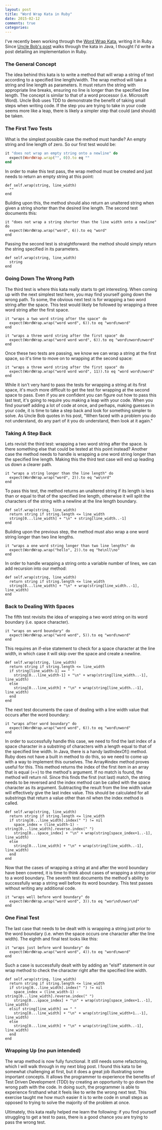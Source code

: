 ```yaml
---
layout: post
title: "Word Wrap Kata in Ruby"
date: 2015-02-12
comments: true
categories:
---
```


I've recently been working through the [Word Wrap Kata](http://thecleancoder.blogspot.com/2010/10/craftsman-62-dark-path.html), writing it in Ruby. Since [Uncle Bob's post](http://thecleancoder.blogspot.com/2010/10/craftsman-62-dark-path.html) walks through the kata in Java, I thought I'd write a post detailing an implementation in Ruby.
<!--more-->

### The General Concept

The idea behind this kata is to write a method that will wrap a string of text according to a specified line length/width. The wrap method will take a string and line length as parameters. It must return the string with appropriate line breaks, ensuring no line is longer than the specified line length. The concept is similar to that of a word processor (i.e. Microsoft Word). Uncle Bob uses TDD to demonstrate the benefit of taking small steps when writing code. If the step you are trying to take in your code seems more like a leap, there is likely a simpler step that could (and should) be taken.

### The First Two Tests

What is the simplest possible case the method must handle? An empty string and line length of zero. So our first test would be:

```ruby
it "does not wrap an empty string onto a newline" do
  expect(WordWrap.wrap("", 0)).to eq ""
end
```
In order to make this test pass, the wrap method must be created and just needs to return an empty string at this point:

```
def self.wrap(string, line_width)
  ""
end
```
Building upon this, the method should also return an unaltered string when given a string shorter than the desired line length. The second test documents this:

```
it "does not wrap a string shorter than the line width onto a newline" do
  expect(WordWrap.wrap("word", 6)).to eq "word"
end
```
Passing the second test is straightforward: the method should simply return the string specified in its parameters.

```
def self.wrap(string, line_width)
  string
end
```

### Going Down The Wrong Path

The third test is where this kata really starts to get interesting. When coming up with the next simplest test here, you may find yourself going down the wrong path. To some, the obvious next test is for wrapping a two word string after the space. This test would likely be followed by wrapping a three word string after the first space.

```
it "wraps a two word string after the space" do
  expect(WordWrap.wrap("word word", 6)).to eq "word\nword"
end

it "wraps a three word string after the first space" do
  expect(WordWrap.wrap("word word word", 6)).to eq "word\nword\nword"
end
```
Once these two tests are passing, we know we can wrap a string at the first space, so it's time to move on to wrapping at the second space:

```
it "wraps a three word string after the first space" do
  expect(WordWrap.wrap("word word word", 11)).to eq "word word\nword"
end
```
While it isn't very hard to pass the tests for wrapping a string at its first space, it's much more difficult to get the test for wrapping at the second space to pass. Even if you are confident you can figure out how to pass this last test, it's going to require you making a leap with your code. When you find yourself adding a lot of code at once, and perhaps, making guesses in your code, it is time to take a step back and look for something simpler to solve. As Uncle Bob quotes in his post, "When faced with a problem you do not understand, do any part of it you do understand, then look at it again."

### Taking A Step Back

Lets revisit the third test: wrapping a two word string after the space. Is there something else that could be tested at this point instead? Another case the method needs to handle is wrapping a one word string longer than the specified line length. Making this the third test case will end up leading us down a clearer path.

```
it "wraps a string longer than the line length" do
  expect(WordWrap.wrap("word", 2)).to eq "wo\nrd"
end
```
To pass this test, the method returns an unaltered string if its length is less than or equal to that of the specified line length, otherwise it will split the characters of the string with a newline at the line length boundary.

```
def self.wrap(string, line_width)
  return string if string.length <= line_width
  string[0...line_width] + "\n" + string[line_width..-1]
end
```
Building upon the previous step, the method must also wrap a one word string longer than two line lengths.

```
it "wraps a one word string longer than two line lengths" do
  expect(WordWrap.wrap("hello", 2)).to eq "he\nll\no"
end
```
In order to handle wrapping a string onto a variable number of lines, we can add recursion into our method:

```
def self.wrap(string, line_width)
  return string if string.length <= line_width
  string[0...line_width] + "\n" + wrap(string[line_width..-1], line_width)
end
```

### Back to Dealing With Spaces
The fifth test revisits the idea of wrapping a two word string on its word boundary (i.e. space character).

```
it "wraps on word boundary" do
  expect(WordWrap.wrap("word word", 5)).to eq "word\nword"
end
```
This requires an if-else statement to check for a space character at the line width, in which case it will skip over the space and create a newline.

```
def self.wrap(string, line_width)
  return string if string.length <= line_width
  if string[line_width-1] == " "
    string[0...line_width-1] + "\n" + wrap(string[line_width..-1], line_width)
  else
    string[0...line_width] + "\n" + wrap(string[line_width..-1], line_width)
  end
end
```

The next test documents the case of dealing with a line width value that occurs after the word boundary:

```
it "wraps after word boundary" do
  expect(WordWrap.wrap("word word", 6)).to eq "word\nword"
end
```

In order to successfully handle this case, we need to find the last index of a space character in a substring of characters with a length equal to that of the specified line width. In Java, there is a handy lastIndexOf() method. Ruby does not have a built in method to do this, so we need to come up with a way to implement this ourselves. The Array#index method proves useful for this. This method returns the index of the first item in an array that is equal (==) to the method's argument. If no match is found, the method will return nil. Since this finds the first (not last) match, the string needs to be reversed and the index method can be called with the space character as its argument. Subtracting the result from the line width value will effectively give the last index value. This should be calculated for all substrings that return a value other than nil when the index method is called.

```
def self.wrap(string, line_width)
  return string if string.length <= line_width
  if string[0...line_width].index(" ") != nil
    space_index = (line_width-1) - string[0...line_width].reverse.index(" ")
    string[0...space_index] + "\n" + wrap(string[space_index+1..-1], line_width)
  else
    string[0...line_width] + "\n" + wrap(string[line_width..-1], line_width)
  end
end
```

Now that the cases of wrapping a string at and after the word boundary have been covered, it is time to think about cases of wrapping a string prior to a word boundary. The seventh test documents the method's ability to successfully wrap a string well before its word boundary. This test passes without writing any additional code.

```
it "wraps well before word boundary" do
  expect(WordWrap.wrap("word word", 3)).to eq "wor\nd\nwor\nd"
end
```
### One Final Test

The last case that needs to be dealt with is wrapping a string just prior to the word boundary (i.e. when the space occurs one character after the line width). The eighth and final test looks like this:

```
it "wraps just before word boundary" do
  expect(WordWrap.wrap("word word", 4)).to eq "word\nword"
end
```
Such a case is successfully dealt with by adding an "elsif" statement in our wrap method to check the character right after the specified line width.

```
def self.wrap(string, line_width)
  return string if string.length <= line_width
  if string[0...line_width].index(" ") != nil
    space_index = (line_width-1) - string[0...line_width].reverse.index(" ")
    string[0...space_index] + "\n" + wrap(string[space_index+1..-1], line_width)
  elsif string[line_width] == " "
    string[0...line_width] + "\n" + wrap(string[line_width+1..-1], line_width)
  else
    string[0...line_width] + "\n" + wrap(string[line_width..-1], line_width)
  end
end
```

### Wrapping Up (no pun intended)

The wrap method is now fully functional. It still needs some refactoring, which I will walk through in my next blog post. I found this kata to be somewhat challenging at first, but it does a great job illustrating some important concepts. It allows the programmer to experience the benefits of Test Driven Development (TDD) by creating an opportunity to go down the wrong path with the code. In doing such, the programmer is able to experience firsthand what it feels like to write the wrong next test. This exercise taught me how much easier it is to write code in small steps as opposed to trying to solve the majority of the problem at once.

Ultimately, this kata really helped me learn the following: if you find yourself struggling to get a test to pass, there is a good chance you are trying to pass the wrong test.
